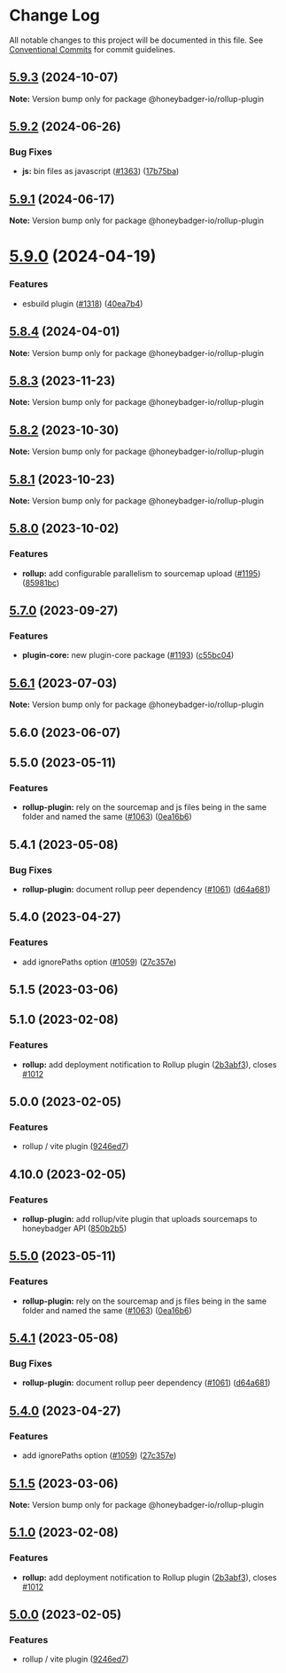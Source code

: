 # Change Log

All notable changes to this project will be documented in this file.
See [Conventional Commits](https://conventionalcommits.org) for commit guidelines.

## [5.9.3](https://github.com/honeybadger-io/honeybadger-js/compare/@honeybadger-io/rollup-plugin@5.9.2...@honeybadger-io/rollup-plugin@5.9.3) (2024-10-07)

**Note:** Version bump only for package @honeybadger-io/rollup-plugin





## [5.9.2](https://github.com/honeybadger-io/honeybadger-js/compare/@honeybadger-io/rollup-plugin@5.9.1...@honeybadger-io/rollup-plugin@5.9.2) (2024-06-26)


### Bug Fixes

* **js:** bin files as javascript ([#1363](https://github.com/honeybadger-io/honeybadger-js/issues/1363)) ([17b75ba](https://github.com/honeybadger-io/honeybadger-js/commit/17b75ba466bf6db4c50b07b187908a46c58b83f2))





## [5.9.1](https://github.com/honeybadger-io/honeybadger-js/compare/@honeybadger-io/rollup-plugin@5.9.0...@honeybadger-io/rollup-plugin@5.9.1) (2024-06-17)

**Note:** Version bump only for package @honeybadger-io/rollup-plugin





# [5.9.0](https://github.com/honeybadger-io/honeybadger-js/compare/@honeybadger-io/rollup-plugin@5.8.4...@honeybadger-io/rollup-plugin@5.9.0) (2024-04-19)


### Features

* esbuild plugin ([#1318](https://github.com/honeybadger-io/honeybadger-js/issues/1318)) ([40ea7b4](https://github.com/honeybadger-io/honeybadger-js/commit/40ea7b4f9c27aecfd5a8051323fca3ab72c7a07a))





## [5.8.4](https://github.com/honeybadger-io/honeybadger-js/compare/@honeybadger-io/rollup-plugin@5.8.3...@honeybadger-io/rollup-plugin@5.8.4) (2024-04-01)

**Note:** Version bump only for package @honeybadger-io/rollup-plugin





## [5.8.3](https://github.com/honeybadger-io/honeybadger-js/compare/@honeybadger-io/rollup-plugin@5.8.2...@honeybadger-io/rollup-plugin@5.8.3) (2023-11-23)

**Note:** Version bump only for package @honeybadger-io/rollup-plugin





## [5.8.2](https://github.com/honeybadger-io/honeybadger-js/compare/@honeybadger-io/rollup-plugin@5.8.1...@honeybadger-io/rollup-plugin@5.8.2) (2023-10-30)

**Note:** Version bump only for package @honeybadger-io/rollup-plugin





## [5.8.1](https://github.com/honeybadger-io/honeybadger-js/compare/@honeybadger-io/rollup-plugin@5.8.0...@honeybadger-io/rollup-plugin@5.8.1) (2023-10-23)

**Note:** Version bump only for package @honeybadger-io/rollup-plugin





## [5.8.0](https://github.com/honeybadger-io/honeybadger-js/compare/@honeybadger-io/rollup-plugin@5.7.0...@honeybadger-io/rollup-plugin@5.8.0) (2023-10-02)


### Features

* **rollup:** add configurable parallelism to sourcemap upload ([#1195](https://github.com/honeybadger-io/honeybadger-js/issues/1195)) ([85981bc](https://github.com/honeybadger-io/honeybadger-js/commit/85981bc4be95ff9a61b1ba303e65b35437f30f0b))



## [5.7.0](https://github.com/honeybadger-io/honeybadger-js/compare/@honeybadger-io/rollup-plugin@5.6.1...@honeybadger-io/rollup-plugin@5.7.0) (2023-09-27)


### Features

* **plugin-core:** new plugin-core package ([#1193](https://github.com/honeybadger-io/honeybadger-js/issues/1193)) ([c55bc04](https://github.com/honeybadger-io/honeybadger-js/commit/c55bc048442a274ff568a6fda9a0bd12eac28055))



## [5.6.1](https://github.com/honeybadger-io/honeybadger-js/compare/@honeybadger-io/rollup-plugin@5.6.0...@honeybadger-io/rollup-plugin@5.6.1) (2023-07-03)

**Note:** Version bump only for package @honeybadger-io/rollup-plugin





## 5.6.0 (2023-06-07)

## 5.5.0 (2023-05-11)


### Features

* **rollup-plugin:** rely on the sourcemap and js files being in the same folder and named the same ([#1063](https://github.com/honeybadger-io/honeybadger-js/issues/1063)) ([0ea16b6](https://github.com/honeybadger-io/honeybadger-js/commit/0ea16b64f6fa901856f6a9bfdce4ba00c9db6db2))

## 5.4.1 (2023-05-08)


### Bug Fixes

* **rollup-plugin:** document rollup peer dependency ([#1061](https://github.com/honeybadger-io/honeybadger-js/issues/1061)) ([d64a681](https://github.com/honeybadger-io/honeybadger-js/commit/d64a6819e7d0a43a576387d6dd18739edd1236e2))

## 5.4.0 (2023-04-27)


### Features

* add ignorePaths option ([#1059](https://github.com/honeybadger-io/honeybadger-js/issues/1059)) ([27c357e](https://github.com/honeybadger-io/honeybadger-js/commit/27c357ee02adc4f49062c4b6283c2dc3faf57546))

## 5.1.5 (2023-03-06)

## 5.1.0 (2023-02-08)


### Features

* **rollup:** add deployment notification to Rollup plugin ([2b3abf3](https://github.com/honeybadger-io/honeybadger-js/commit/2b3abf3cc7e11066db7f8a0dc2d20c442ff89673)), closes [#1012](https://github.com/honeybadger-io/honeybadger-js/issues/1012)

## 5.0.0 (2023-02-05)


### Features

* rollup / vite plugin ([9246ed7](https://github.com/honeybadger-io/honeybadger-js/commit/9246ed7cedb3b1e01c87d06d668297690bfcb8e7))

## 4.10.0 (2023-02-05)


### Features

* **rollup-plugin:** add rollup/vite plugin that uploads sourcemaps to honeybadger API ([850b2b5](https://github.com/honeybadger-io/honeybadger-js/commit/850b2b5740d960e7e533b848c09c62a9bb9f63cb))



## [5.5.0](https://github.com/honeybadger-io/honeybadger-js/compare/v5.4.1...v5.5.0) (2023-05-11)


### Features

* **rollup-plugin:** rely on the sourcemap and js files being in the same folder and named the same ([#1063](https://github.com/honeybadger-io/honeybadger-js/issues/1063)) ([0ea16b6](https://github.com/honeybadger-io/honeybadger-js/commit/0ea16b64f6fa901856f6a9bfdce4ba00c9db6db2))



## [5.4.1](https://github.com/honeybadger-io/honeybadger-js/compare/v5.4.0...v5.4.1) (2023-05-08)


### Bug Fixes

* **rollup-plugin:** document rollup peer dependency ([#1061](https://github.com/honeybadger-io/honeybadger-js/issues/1061)) ([d64a681](https://github.com/honeybadger-io/honeybadger-js/commit/d64a6819e7d0a43a576387d6dd18739edd1236e2))



## [5.4.0](https://github.com/honeybadger-io/honeybadger-js/compare/v5.3.2...v5.4.0) (2023-04-27)


### Features

* add ignorePaths option ([#1059](https://github.com/honeybadger-io/honeybadger-js/issues/1059)) ([27c357e](https://github.com/honeybadger-io/honeybadger-js/commit/27c357ee02adc4f49062c4b6283c2dc3faf57546))



## [5.1.5](https://github.com/honeybadger-io/honeybadger-js/compare/v5.1.4...v5.1.5) (2023-03-06)

**Note:** Version bump only for package @honeybadger-io/rollup-plugin





## [5.1.0](https://github.com/honeybadger-io/honeybadger-js/compare/v5.0.0...v5.1.0) (2023-02-08)


### Features

* **rollup:** add deployment notification to Rollup plugin ([2b3abf3](https://github.com/honeybadger-io/honeybadger-js/commit/2b3abf3cc7e11066db7f8a0dc2d20c442ff89673)), closes [#1012](https://github.com/honeybadger-io/honeybadger-js/issues/1012)



## [5.0.0](https://github.com/honeybadger-io/honeybadger-js/compare/v4.10.0...v5.0.0) (2023-02-05)


### Features

* rollup / vite plugin ([9246ed7](https://github.com/honeybadger-io/honeybadger-js/commit/9246ed7cedb3b1e01c87d06d668297690bfcb8e7))
